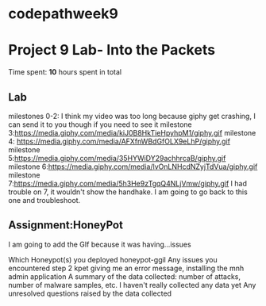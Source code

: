 # codepathweek9
# Project 9 Lab- Into the Packets

Time spent: **10** hours spent in total
## Lab
milestones 0-2: I think my video was too long because giphy get crashing, I can send it to you though if you need to see it
milestone 3:https://media.giphy.com/media/kiJ0B8HkTieHpyhpM1/giphy.gif
milestone 4: https://media.giphy.com/media/AFXfnWBdGfOLX9eLhP/giphy.gif
milestone 5:https://media.giphy.com/media/35HYWiDY29achhrcaB/giphy.gif
milestone 6:https://media.giphy.com/media/lvOnLNHcdNZyjTdVua/giphy.gif
milestone 7:https://media.giphy.com/media/5h3He9zTgqQ4NLjVmw/giphy.gif 
I had trouble on 7, it wouldn't show the handhake.  I am going to go back to this one and troubleshoot.

## Assignment:HoneyPot
I am going to add the GIf because it was having...issues

Which Honeypot(s) you deployed honeypot-ggil 
Any issues you encountered step 2 kpet giving me an error message, installing the mnh admin application
A summary of the data collected: number of attacks, number of malware samples, etc. I haven't really collected any data yet
Any unresolved questions raised by the data collected

